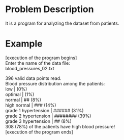 # Problem Description
It is a program for analyzing the dataset from patients.
# Example
[execution of the program begins]\
Enter the name of the data file:\
blood_pressures_02.txt

396 valid data points read.\
Blood pressure distribution among the patients:\
low                       |                      (0%)\
optimal                   |                      (1%)\
normal                    | ##                   (8%)\
high normal               | ###                  (14%)\
grade 1 hypertension      | ######               (31%)\
grade 2 hypertension      | ########             (39%)\
grade 3 hypertension      | ##                   (8%)\
308 (78%) of the patients have high blood pressure!\
[execution of the program ends]
